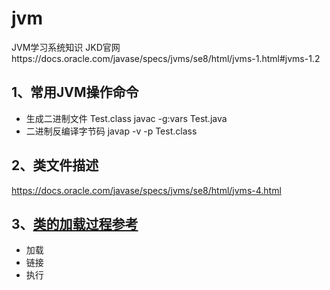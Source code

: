 # jvm
JVM学习系统知识
JKD官网https://docs.oracle.com/javase/specs/jvms/se8/html/jvms-1.html#jvms-1.2

## 1、常用JVM操作命令
* 生成二进制文件 Test.class 
javac -g:vars Test.java
* 二进制反编译字节码
javap -v -p Test.class 


## 2、类文件描述
https://docs.oracle.com/javase/specs/jvms/se8/html/jvms-4.html


## 3、[类的加载过程参考](https://tin.js.org/2021/02/14/openjdk-constant-pool/)
* 加载
* 链接
* 执行